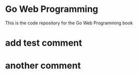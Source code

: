 # Go Web Programming

This is the code repository for the Go Web Programming book
# add test comment
# another comment
